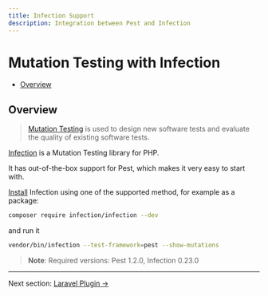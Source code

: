 ```yaml
---
title: Infection Support
description: Integration between Pest and Infection
---
```


# Mutation Testing with Infection

- [Overview](#overview)

<a name="overview"></a>
## Overview

> [Mutation Testing](https://en.wikipedia.org/wiki/Mutation_testing) is used to design new software tests and evaluate the quality of existing software tests.

[Infection](https://infection.github.io/guide/) is a Mutation Testing library for PHP.

It has out-of-the-box support for Pest, which makes it very easy to start with.

[Install](https://infection.github.io/guide/installation.html) Infection using one of the supported method, for example as a package:

```bash
composer require infection/infection --dev
```

and run it

```bash
vendor/bin/infection --test-framework=pest --show-mutations
```

> **Note**: Required versions: Pest 1.2.0, Infection 0.23.0

---

Next section: [Laravel Plugin →](/docs/plugins/laravel)
